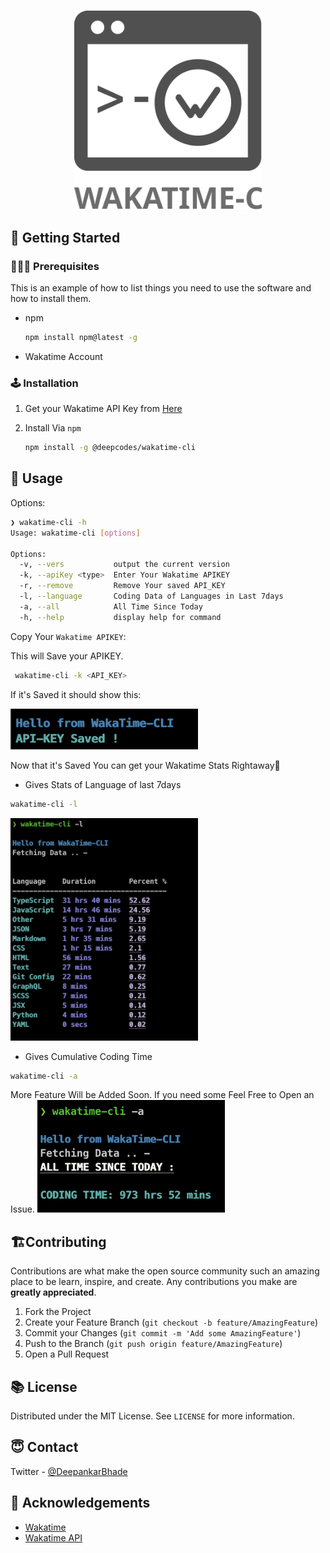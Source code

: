 <br />
<p align="center">
    <img src="media/logo.svg" alt="Logo" width="300" >
  </a>
</p>

## 🚀 Getting Started

### 👨🏽‍💻 Prerequisites

This is an example of how to list things you need to use the software and how to install them.

- npm
  ```sh
  npm install npm@latest -g
  ```
- Wakatime Account

### 🕹 Installation

1. Get your Wakatime API Key from [Here](https://wakatime.com/settings/account)

2. Install Via `npm`
   ```sh
   npm install -g @deepcodes/wakatime-cli
   ```

## 🧬 Usage

Options:

```sh
❯ wakatime-cli -h
Usage: wakatime-cli [options]

Options:
  -v, --vers           output the current version
  -k, --apiKey <type>  Enter Your Wakatime APIKEY
  -r, --remove         Remove Your saved API_KEY
  -l, --language       Coding Data of Languages in Last 7days
  -a, --all            All Time Since Today
  -h, --help           display help for command
```

Copy Your `Wakatime APIKEY`:

This will Save your APIKEY.

```sh
 wakatime-cli -k <API_KEY>
```

If it's Saved it should show this:

<img src="media/hello.png" alt="Logo" width="300" >

Now that it's Saved You can get your Wakatime Stats Rightaway🚀

- Gives Stats of Language of last 7days

```sh
wakatime-cli -l
```

<img src="media/lang.png" alt="Logo" width="300" >

- Gives Cumulative Coding Time

```sh
wakatime-cli -a
```

More Feature Will be Added Soon.
If you need some Feel Free to Open an Issue.
<img src="media/all.png" alt="Logo" width="300" >

## 🏗Contributing

Contributions are what make the open source community such an amazing place to be learn, inspire, and create. Any contributions you make are **greatly appreciated**.

1. Fork the Project
2. Create your Feature Branch (`git checkout -b feature/AmazingFeature`)
3. Commit your Changes (`git commit -m 'Add some AmazingFeature'`)
4. Push to the Branch (`git push origin feature/AmazingFeature`)
5. Open a Pull Request

## 📚 License

Distributed under the MIT License. See `LICENSE` for more information.

## 😇 Contact

Twitter - [@DeepankarBhade](https://twitter.com/DeepankarBhade)

<!-- ACKNOWLEDGEMENTS -->

## 📖 Acknowledgements

- [Wakatime](https://wakatime.com/dashboard)
- [Wakatime API](https://wakatime.com/developers)
